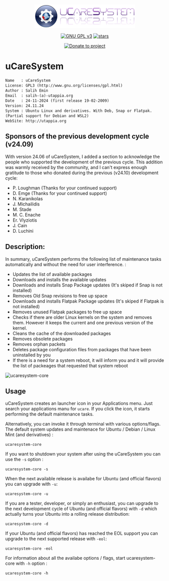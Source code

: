 <p align="center"><img src="https://raw.githubusercontent.com/Utappia/uCareSystem/master/assets/ucaresystem-image-banner.png"></p>

<p align="center">
    <a href="https://www.gnu.org/licenses/gpl-3.0.en.html" target="_blank"><img src="https://img.shields.io/badge/license-GPLv3-blue.svg" alt="GNU GPL v3"></a>
    <a href="https://github.com/Utappia/uCareSystem/stargazers" target="_blank"><img src="https://img.shields.io/github/stars/utappia/ucaresystem.svg" alt="stars"></a>
<p align="center">
    <a href="https://www.paypal.com/cgi-bin/webscr?cmd=_s-xclick&hosted_button_id=SATQ6Y9S3UCSG" target="_blank"><img src="https://img.shields.io/badge/Donate-PayPal-yellow.svg" alt="Donate to project"></a>
 
# uCareSystem

	Name   : uCareSystem
	License: GPL3 (http://www.gnu.org/licenses/gpl.html)
	Author : Salih Emin
	Email  : salih-(a)-utappia.org
	Date   : 24-11-2024 (first release 19-02-2009)
	Version: 24.11.24
	System : Ubuntu Linux and derivatives. With Deb, Snap or Flatpak. (Partial support for Debian and WSL2) 
	WebSite: http://utappia.org

## Sponsors of the previous development cycle (v24.09)

With version 24.06 of uCareSystem, I added a section to acknowledge the people who supported the development of the previous cycle. This addition was warmly received by the community, and I can't express enough gratitude to those who donated during the previous (v24.10) development cycle:

- P. Loughman (Thanks for your continued support)
- D. Emge (Thanks for your continued support)
- N. Karanikolas
- J. Michailidis
- M. Stade
- M. C. Enache
- Er. Vlyziotis
- J. Cain
- D. Luchini

## Description:

In summary, uCareSystem performs the following list of maintenance tasks automatically and without the need for user interference. :

- Updates the list of available packages
- Downloads and installs the available updates
- Downloads and installs Snap Package updates (It's skiped if Snap is not installed)
- Removes Old Snap revisions to free up space
- Downloads and installs Flatpak Package updates (It's skiped if Flatpak is not installed)
- Removes unused Flatpak packages to free up space
- Checks if there are older Linux kernels on the system and removes them. However it keeps the current and one previous version of the kernel.
- Cleans the cache of the downloaded packages
- Removes obsolete packages
- Removes orphan packets
- Deletes package configuration files from packages that have been uninstalled by you
- If there is a need for a system reboot, it will inform you and it will provide the list of packeages that requested that system reboot

![ucaresystem-core](https://github.com/user-attachments/assets/a684a40e-403f-4306-a4dc-930575e066c5)

## Usage

uCareSystem creates an launcher icon in your Applications menu. Just search your applications manu for `ucare`. If you click the icon, it starts performing the default maintenance tasks. 

Alternatively, you can invoke it through terminal with various options/flags. The default system updates and maintenace for Ubuntu / Debian / Linux Mint (and derivatives) :
```
ucaresystem-core
```
If you want to shutdown your system after using the uCareSystem you can use the `-s` option :
```
ucaresystem-core -s
```
When the next available release is availabe for Ubuntu (and official flavors) you can upgrade with `-u`:
```	
ucaresystem-core -u
```
If you are a tester, developer, or simply an enthusiast, you can upgrade to the next development cycle of Ubuntu (and official flavors) with `-d` which actually turns your Ubuntu into a rolling release distribution:
```
ucaresystem-core -d
```
If your Ubuntu (and official flavors) has reached the EOL support you can upgrade to the next supported release with `-eol`:
```
ucaresystem-core -eol
```
For information about all the availabe options / flags, start ucaresystem-core with `-h` option :
```
ucaresystem-core -h
```
